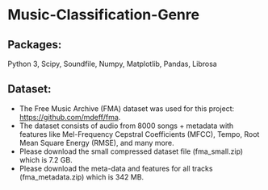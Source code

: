 # Music-Classification-Genre


## Packages:
Python 3, Scipy, Soundfile, Numpy, Matplotlib, Pandas, Librosa


## Dataset:
* The Free Music Archive (FMA) dataset was used for this project: https://github.com/mdeff/fma. 
* The dataset consists of audio from 8000 songs + metadata with features like Mel-Frequency Cepstral Coefficients
(MFCC), Tempo, Root Mean Square Energy (RMSE), and many more.
* Please download the small compressed dataset file (fma_small.zip) which is 7.2 GB.
* Please download the meta-data and features for all tracks (fma_metadata.zip) which is 342 MB.
